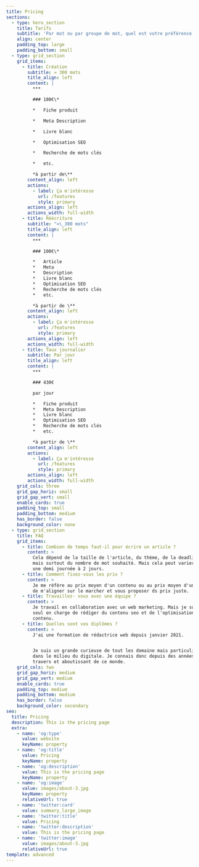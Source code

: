 ```yaml
---
title: Pricing
sections:
  - type: hero_section
    title: Tarifs
    subtitle: 'Par mot ou par groupe de mot, quel est votre préférence ?'
    align: center
    padding_top: large
    padding_bottom: small
  - type: grid_section
    grid_items:
      - title: Création
        subtitle: ≃ 300 mots
        title_align: left
        content: |
          ***

          ### 180€\*

          *   Fiche produit

          *   Meta Description

          *   Livre blanc

          *   Optimisation SEO

          *   Recherche de mots clés

          *   etc.

          *à partir de\**
        content_align: left
        actions:
          - label: Ça m'intéresse
            url: /features
            style: primary
        actions_align: left
        actions_width: full-width
      - title: Réécriture
        subtitle: "≃\_300 mots"
        title_align: left
        content: |
          ***

          ### 100€\*

          *   Article
          *   Meta
          *   Description
          *   Livre blanc
          *   Optimisation SEO
          *   Recherche de mots clés
          *   etc.

          *à partir de \**
        content_align: left
        actions:
          - label: Ça m'intéresse
            url: /features
            style: primary
        actions_align: left
        actions_width: full-width
      - title: Taux journalier
        subtitle: Par jour
        title_align: left
        content: |
          ***

          ### 430€

          par jour

          *   Fiche produit
          *   Meta Description
          *   Livre blanc
          *   Optimisation SEO
          *   Recherche de mots clés
          *   etc.

          *à partir de \**
        content_align: left
        actions:
          - label: Ça m'intéresse
            url: /features
            style: primary
        actions_align: left
        actions_width: full-width
    grid_cols: three
    grid_gap_horiz: small
    grid_gap_vert: small
    enable_cards: true
    padding_top: small
    padding_bottom: medium
    has_border: false
    background_color: none
  - type: grid_section
    title: FAQ
    grid_items:
      - title: Combien de temps faut-il pour écrire un article ?
        content: >
          Cela dépend de la taille de l'article, du thème, de la deadline aussi
          mais surtout du nombre de mot souhaité. Mais cela peut varier entre
          une demi journée à 2 jours.
      - title: Comment fixez-vous les prix ?
        content: >
          Je me réfère au prix moyen d'un contenu ou au prix moyen d'un mot afin
          de m'aligner sur le marcher et vous proposer ds prix juste.
      - title: Travaillez- vous avec une équipe ?
        content: >
          Je travail en collaboration avec un web marketing. Mais je suis la
          seul en charge de rédiger du contenu seo et de l'optimisation de ce
          contenu.
      - title: Quelles sont vos diplômes ?
        content: >
          J'ai une formation de rédactrice web depuis janvier 2021.


          Je suis un grande curieuse de tout les domaine mais particulièrement
          dans le milieu du digitale. Je connais donc depuis des années les
          travers et aboutissant de ce monde.
    grid_cols: two
    grid_gap_horiz: medium
    grid_gap_vert: medium
    enable_cards: true
    padding_top: medium
    padding_bottom: medium
    has_border: false
    background_color: secondary
seo:
  title: Pricing
  description: This is the pricing page
  extra:
    - name: 'og:type'
      value: website
      keyName: property
    - name: 'og:title'
      value: Pricing
      keyName: property
    - name: 'og:description'
      value: This is the pricing page
      keyName: property
    - name: 'og:image'
      value: images/about-3.jpg
      keyName: property
      relativeUrl: true
    - name: 'twitter:card'
      value: summary_large_image
    - name: 'twitter:title'
      value: Pricing
    - name: 'twitter:description'
      value: This is the pricing page
    - name: 'twitter:image'
      value: images/about-3.jpg
      relativeUrl: true
template: advanced
---
```

